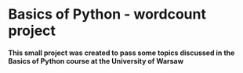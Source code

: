 # Basics of Python - wordcount project
#### This small project was created to pass some topics discussed in the Basics of Python course at the University of Warsaw

